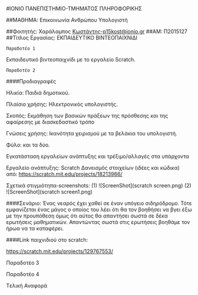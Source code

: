#ΙΟΝΙΟ ΠΑΝΕΠΙΣΤΗΜΙΟ-ΤΜΗΜΑΤΟΣ ΠΛΗΡΟΦΟΡΙΚΗΣ

##ΜΑΘΗΜΑ: Επικοινωνία Ανθρώπου Υπολογιστή

##Φοιτητής: Χαράλαμπος Κωστάντης-p15kost@ionio.gr
##ΑΜ: Π2015127
##Τίτλος Εργασίας: ΕΚΠΑΙΔΕΥΤΙΚΟ ΒΙΝΤΕΟΠΑΙΧΝΙΔΙ
```
Παραδοτέο 1
```
Εκπαιδευτικό βιντεοπαιχνίδι με το εργαλείο Scratch.

```
Παραδοτέο 2
```
####Προδιαγραφές

Ηλικία: Παιδιά δημοτικού.

Πλαίσιο χρήσης: Ηλεκτρονικός υπολογιστής.

Σκοπός: Εκμάθηση των βασικών πράξεων της πρόσθεσης και της αφαίρεσης με διασκεδαστικό τρόπο

Γνώσεις χρήσης: Ικανότητα χειρισμού με τα βελάκια του υπολογιστή.

Φύλο: και τα δύο.

Εγκατάσταση εργαλείων ανάπτυξης και τρέξιμο/αλλαγές στα υπάρχοντα

Εργαλείο ανάπτυξης: Scratch
Δανεισμός στοιχείων (ιδέες και κώδικα) από: https://scratch.mit.edu/projects/18213966/

Σχετικά στιγμιότηπα-screenshots:
(1)
![ScreenShot](scratch screen.png)
(2)
![ScreenShot](scratch screen1.png)

####Σενάριο: Ένας νεαρός έχει χαθεί σε έναν υπόγειο σιδηρόδρομο. Τότε εμφανίζεται ένας μάγος ο οποίος του λέει ότι θα τον βοηθήσει να βγει έξω με την προυπόθεση όμως ότι αύτος θα απαντήσει σωστά σε δέκα ερωτήσεις μαθηματικών. Απαντώντας σωστά στις ερωτήσεις βοηθάμε τον ήρωα να τα καταφέρει.

####Link παιχνιδιού στο scratch:

https://scratch.mit.edu/projects/129767553/


Παραδοτέο 3

Παραδοτέο 4

Tελική Αναφορά
